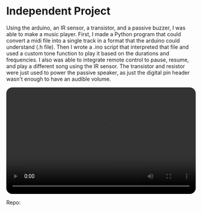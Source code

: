 # Independent Project
Using the arduino, an IR sensor, a transistor, and a passive buzzer, I was able to make a music player. First, I made a Python program that could convert a midi file into a single track in a format that the arduino could understand (.h file). Then I wrote a .ino script that interpreted that file and used a custom tone function to play it based on the durations and frequencies. I also was able to integrate remote control to pause, resume, and play a different song using the IR sensor. The transistor and resistor were just used to power the passive speaker, as just the digital pin header wasn't enough to have an audible volume.

<div style="position: relative; width: 100%; padding-top: 56.25%;">
  <video
    src="https://github.com/normalday843812/engineering-portfolio/raw/refs/heads/main/projects/arduino/videos/song-player-testing.mp4"
    style="position: absolute; top: 0; left: 0; width: 100%; height: 100%; border-radius: 16px;"
    controls
  ></video>
</div>

Repo: <a href="https://github.com/normalday843812/buzzer-arduino" target="_blank" rel="noopener noreferrer" aria-label="GitHub"><i class="bi bi-github"></i></a> <br>
